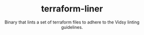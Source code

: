 <h1 align="center">terraform-liner</h1>

<p align="center">
  Binary that lints a set of terraform files to adhere to the Vidsy linting guidelines.
</p>
